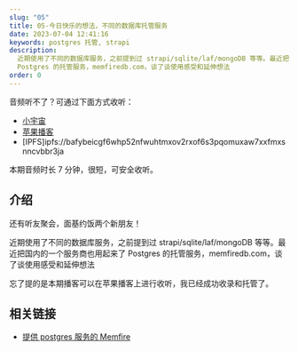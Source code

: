 ```yaml
---
slug: "05"
title: 05-今日快乐的想法，不同的数据库托管服务
date: 2023-07-04 12:41:16
keywords: postgres 托管, strapi
description:
  近期使用了不同的数据库服务，之前提到过 strapi/sqlite/laf/mongoDB 等等。最近把国内的一个服务商也用起来了
  Postgres 的托管服务，memfiredb.com，谈了谈使用感受和延伸想法
order: 0
---
```


音频听不了？可通过下面方式收听：

- [小宇宙](https://www.xiaoyuzhoufm.com/episodes/64a431c863a61044f43bc37d)
- [苹果播客](https://podcasts.apple.com/cn/podcast/%E5%92%BF%E5%91%80-%E8%83%BD%E8%B7%91%E5%B0%B1%E8%A1%8C/id1695704262?i=1000619272782)
- [IPFS]ipfs://bafybeicgf6whp52nfwuhtmxov2rxof6s3pqomuxaw7xxfmxsnncvbbr3ja

本期音频时长 7 分钟，很短，可安全收听。

## 介绍

还有听友聚会，面基约饭两个新朋友！

近期使用了不同的数据库服务，之前提到过 strapi/sqlite/laf/mongoDB 等等。最近把国内的一个服务商也用起来了 Postgres 的托管服务，memfiredb.com，谈了谈使用感受和延伸想法

忘了提的是本期播客可以在苹果播客上进行收听，我已经成功收录和托管了。

## 相关链接

- [提供 postgres 服务的 Memfire](https://memfiredb.com/)
